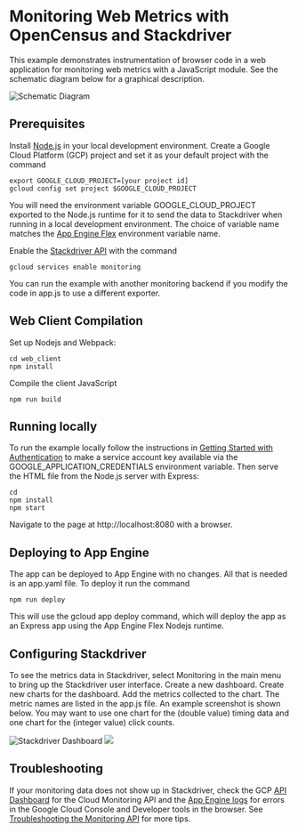 # Monitoring Web Metrics with OpenCensus and Stackdriver
This example demonstrates instrumentation of browser code in a web application
for monitoring web metrics with a JavaScript module. See the schematic diagram
below for a graphical description.

![Schematic Diagram][SchematicDiagram]

## Prerequisites
Install [Node.js](https://nodejs.org) in your local development environment.
Create a Google Cloud Platform (GCP) project and set it as your default project
with the command
```
export GOOGLE_CLOUD_PROJECT=[your project id]
gcloud config set project $GOOGLE_CLOUD_PROJECT
```

You will need the environment variable GOOGLE_CLOUD_PROJECT exported to the
Node.js runtime for it to send the data to Stackdriver when running in a local
development environment. The choice of variable name matches the [App Engine
Flex](https://cloud.google.com/appengine/docs/standard/nodejs/runtime#environment_variables)
environment variable name.

Enable the [Stackdriver API](https://cloud.google.com/monitoring/api/v3/) with
the command
```
gcloud services enable monitoring
```

You can run the example with another monitoring backend if you modify the code
in app.js to use a different exporter.

## Web Client Compilation
Set up Nodejs and Webpack:
```
cd web_client
npm install
```

Compile the client JavaScript
```
npm run build
```

## Running locally
To run the example locally follow the instructions in [Getting Started with
Authentication](https://cloud.google.com/docs/authentication/getting-started)
to make a service account key available via the GOOGLE_APPLICATION_CREDENTIALS
environment variable. Then serve the HTML file from the Node.js server with
Express:
```
cd
npm install
npm start
```

Navigate to the page at http://localhost:8080 with a browser.

## Deploying to App Engine
The app can be deployed to App Engine with no changes. All that is needed is
an app.yaml file. To deploy it run the command
```
npm run deploy
```

This will use the gcloud app deploy command, which will deploy the app as an
Express app using the App Engine Flex Nodejs runtime.

## Configuring Stackdriver
To see the metrics data in Stackdriver, select Monitoring in the main menu to
bring up the Stackdriver user interface. Create a new dashboard. Create new
charts for the dashboard. Add the metrics collected to the chart. The metric
names are listed in the app.js file. An example screenshot is shown below.
You may want to use one chart for the (double value) timing data and one chart
for the (integer value) click counts.

![Stackdriver Dashboard][StackdriverDashboard]
<img src='https://github.com/alexamies/opencensus-node/examples/stats/web_client_monitoring/blob/master/stackdriver_dashboard.png'/>

## Troubleshooting
If your monitoring data does not show up in Stackdriver, check the GCP
[API Dashboard](https://cloud.google.com/apis/docs/monitoring) for the Cloud
Monitoring API and the [App Engine
logs](https://cloud.google.com/appengine/articles/logging) for errors in the
Google Cloud Console and Developer tools in the browser. See [Troubleshooting
the Monitoring API](https://cloud.google.com/monitoring/api/troubleshooting)
for more tips.

[SchematicDiagram]: /drawings/schematic_diagram.png "Schematic Diagram"
[StackdriverDashboard]: /stackdriver_dashboard.png "Stackdriver Dashboard"
